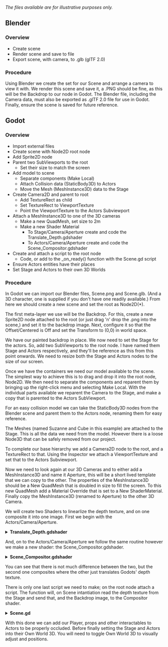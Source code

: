 *The files available are for illustrative purposes only.*

## Blender

### Overview

- Create scene
- Render scene and save to file
- Export scene, with camera, to .glb (glTF 2.0)

### Procedure

Using Blender we create the set for our Scene and arrange a camera to view it with. We render this scene and save it, a .PNG should be fine, as this will be the Backdrop to our node in Godot. The Blender file, including the Camera data, must also be exported as .glTF 2.0 file for use in Godot. Finally, ensure the scene is saved for future reference.

## Godot

### Overview

- Import external files
- Create scene with Node2D root node
- Add Sprite2D node
- Parent two SubViewports to the root
  - Set their size to match the screen
- Add model to scene
  - Separate components (Make Local)
  - Attach Collision data (StaticBody3D) to Actors
  - Move the Mesh (MeshInstance3D) data to the Stage
- Create Camera2D and parent to root
  - Add TextureRect as child
  - Set TextureRect to ViewportTexture
  - Point the ViewportTexture to the Actors Subviewport
- Attach a MeshInstance3D to one of the 3D cameras
  - Make a new QuadMesh, set size to 2m
  - Make a new Shader Material
    - To Stage/Camera/Aperture create and code the Translate_Depth.gdshader
    - To Actors/Camera/Aperture create and code the Scene_Compositor.gdshader
- Create and attach a script to the root node
  - Code, or add to the _on_ready() function with the Scene.gd script
- Ensure Actors entities have their places
- Set Stage and Actors to their own 3D Worlds

### Procedure

In Godot we can import our Blender files, Scene.png and Scene.glb. (And a 3D character, one is supplied if you don't have one readily available.) From here we should create a new scene and set the root as Node2D(*).

The first meta-layer we use will be the Backdrop. For this, create a new Sprite2D node attached to the root (or just drag 'n' drop the .png into the scene,) and set it to the backdrop image. Next, configure it so that the Offset/Centered is Off and set the Transform to (0,0) in world space.

We have our painted backdrop in place. We now need to set the Stage for the actors. So, add two SubViewports to the root node. I have named them Stage and Actors respectively, and they'll be reference as this from this point onwards. We need to resize both the Stage and Actors nodes to the size of our screen.

Once we have the containers we need our model available to the scene.  The simplest way to achieve this is to drag and drop it into the root node, Node2D. We then need to separate the components and reparent them by bringing up the right-click menu and selecting Make Local. With the individual parts available we reparent the Camera to the Stage, and make a copy that is parented to the Actors SubViewport.

For an easy collision model we can take the StaticBody3D nodes from the Blender scene and parent them to the Actors node, renaming them for easy reference.

The Meshes (named Suzanne and Cube in this example) are attached to the Stage. This is all the data we need from the model. However there is a loose Node3D that can be safely removed from our project.

To complete our base hierarchy we add a Camera2D node to the root, and a TextureRect to that. Using the Inspector we attach a ViewportTexture and set that to the Actors Subviewport.

Now we need to look again at our 3D Cameras and to either add a MeshInstance3D and name it Aperture, this will be a short lived template that we can copy to the other. The properties of the MeshInstance3D should be a New QuadMesh that is doubled in size to fill the screen. To this new QuadMesh add a Material Override that is set to a New ShaderMaterial. Finally copy the MeshInstance3D (renamed to Aperture) to the other 3D Camera.

We will create two Shaders to linearlize the depth texture, and on one composite it into one image. First we begin with the Actors/Camera/Aperture.

<details>
<summary><b>Translate_Depth.gdshader</b></summary>
<table>
  <tbody>
    
```
shader_type spatial;
render_mode unshaded,ambient_light_disabled,depth_draw_always,shadows_disabled,cull_disabled;

uniform sampler2D DEPTH_TEXTURE : hint_depth_texture;

void vertex() {
	// Called for every vertex the material is visible on.
	POSITION = vec4( VERTEX.xy,1.,1. );
}

float get_linear_map( float t_depth,vec2 t_scr_uv,mat4 t_matrix ){
	
	#if CURRENT_RENDERER == RENDERER_COMPATIBILITY
	vec3 this_ndc = vec3(t_scr_uv, t_depth) * 2.0 - 1.0;
	#else
	vec3 ndc = vec3(SCREEN_UV * 2.0 - 1.0, t_depth);
	#endif
	vec4 view = t_matrix * vec4(this_ndc, 1.0);
	
	view.xyz /= view.w;
	
	float linear_depth = view.z*0.01;
	return linear_depth;
}

void fragment(){
	// Called for every pixel the material is visible on.
	float depth = texture( DEPTH_TEXTURE, SCREEN_UV).x;
	float linear_depth = get_linear_map( depth, SCREEN_UV, INV_PROJECTION_MATRIX );
	
	ALBEDO.rgb = vec3( fract( linear_depth ) );
}

```
</tbody>
</table>
</details>

And, on to the Actors/Camera/Aperture we follow the same routine however we make a new shader: the Scene_Compositor.gdshader.

<details>
<summary><b>Scene_Compositor.gdshader</b></summary>
<table>
  <tbody>
    
```
shader_type spatial;
render_mode unshaded,ambient_light_disabled,depth_draw_always,shadows_disabled,cull_disabled;

uniform sampler2D DEPTH_TEXTURE : hint_depth_texture;
uniform sampler2D GEOMETRY : filter_nearest;
uniform sampler2D BACKGROUND : filter_nearest;

void vertex() {
	// Called for every vertex the material is visible on.
	POSITION = vec4( VERTEX.xy,1.,1. );
}

float get_linear_map( float t_depth,vec2 t_scr_uv,mat4 t_matrix ){

	#if CURRENT_RENDERER == RENDERER_COMPATIBILITY
	vec3 this_ndc = vec3(t_scr_uv, t_depth) * 2.0 - 1.0;
	#else
	vec3 ndc = vec3(SCREEN_UV * 2.0 - 1.0, t_depth);
	#endif
	vec4 view = t_matrix * vec4(this_ndc, 1.0);

	view.xyz /= view.w;

	float linear_depth = view.z*0.01;
	return linear_depth;
}

void fragment(){
	// Set Background to our pre-rendered scene.
	ALBEDO.rgb = texture( BACKGROUND,SCREEN_UV ).rgb;

	// Get the texture created from our Geometry World3D.
	float geometry = texture( GEOMETRY,SCREEN_UV ).x;

	// Create a linearized depth map from our main 'Actors' scene.
	float depth = texture( DEPTH_TEXTURE,SCREEN_UV ).x;
	float linear_depth = get_linear_map( depth, SCREEN_UV, INV_PROJECTION_MATRIX );

	// Compare the depth maps and discard any pixels occuled by the former.
	if( fract(geometry) < fract(linear_depth) ){
		discard;
	}
}
```
</tbody>
</table>
</details>

You can see that there is not much difference between the two, but the second one composites where the other just translates Godots' depth texture.

There is only one last script we need to make; on the root node attach a script. The function will, on Scene intantiation read the depth texture from the Stage and send that, and the Backdrop image, to the Compositor shader.

<details>
<summary><b>Scene.gd</b></summary>
<table>
  <tbody>
    
```
extends Node2D

func _ready() -> void:
	$Actors/Camera/Aperture.material_override.set_shader_parameter("BACKGROUND",$Backdrop.texture)
	var stage_set = $Stage.get_texture()
	$Actors/Camera/Aperture.material_override.set_shader_parameter("GEOMETRY",stage_set)

```
</tbody>
</table>
</details>

With this done we can add our Player, props and other interactables to Actors to be properly occluded. Before finally setting the Stage and Actors into their Own World 3D. You will need to toggle Own World 3D to visually adjust and positions.
